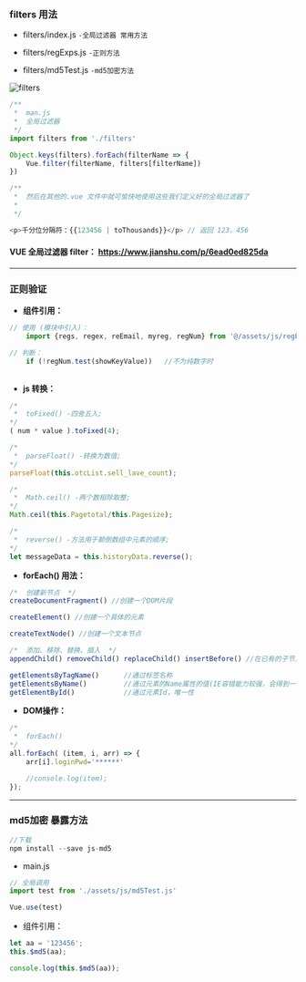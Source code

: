 ### filters 用法

- filters/index.js `-全局过滤器 常用方法`

- filters/regExps.js `-正则方法`

- filters/md5Test.js `-md5加密方法`

![filters](https://leijin0416.coding.me/images/08_04/icon-hd_0921_2.jpg) 
```js
/**
 *  man.js
 *  全局过滤器
 */
import filters from './filters'

Object.keys(filters).forEach(filterName => {
    Vue.filter(filterName, filters[filterName])
})

/**
 *  然后在其他的.vue 文件中就可愉快地使用这些我们定义好的全局过滤器了
 *  
 */

<p>千分位分隔符：{{123456 | toThousands}}</p> // 返回 123，456

```

#### VUE 全局过滤器 filter： https://www.jianshu.com/p/6ead0ed825da

---

### 正则验证

- **组件引用：**

```js
// 使用 (模块中引入)：
    import {regs, regex, reEmail, myreg, regNum} from '@/assets/js/regExps.js' .

// 判断：
    if (!regNum.test(showKeyValue))   //不为纯数字时
    

```
- **js 转换：**


```js
/*
 *  toFixed() -四舍五入;
*/
( num * value ).toFixed(4);  

/*
 *  parseFloat() -转换为数值;
*/
parseFloat(this.otcList.sell_lave_count); 

/*
 *  Math.ceil() -两个数相除取整;
*/
Math.ceil(this.Pagetotal/this.Pagesize);  

/*
 *  reverse() -方法用于颠倒数组中元素的顺序;
*/
let messageData = this.historyData.reverse();

```

- **forEach() 用法：**

```js
/*  创建新节点  */
createDocumentFragment() //创建一个DOM片段

createElement() //创建一个具体的元素

createTextNode() //创建一个文本节点

/*  添加、移除、替换、插入  */
appendChild() removeChild() replaceChild() insertBefore() //在已有的子节点前插入一个新的子节点

getElementsByTagName()      //通过标签名称
getElementsByName()         //通过元素的Name属性的值(IE容错能力较强，会得到一个数组，其中包括id等于name值的)
getElementById()            //通过元素Id，唯一性

```

- **DOM操作：**

```js
/*
 *  forEach() 
*/
all.forEach( (item, i, arr) => {
    arr[i].loginPwd='******'

    //console.log(item);
});

```

---

### md5加密 暴露方法

```js
//下载
npm install --save js-md5
```

- main.js

```js
// 全局调用
import test from './assets/js/md5Test.js'

Vue.use(test)
```

- 组件引用：

```js
let aa = '123456';
this.$md5(aa);

console.log(this.$md5(aa));
```